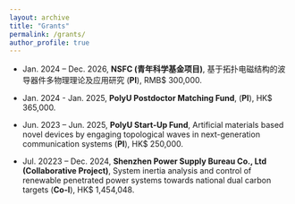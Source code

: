 ```yaml
---
layout: archive
title: "Grants"
permalink: /grants/
author_profile: true
---
```


-	Jan. 2024 – Dec. 2026,  **NSFC (青年科学基金项目)**, 基于拓扑电磁结构的波导器件多物理理论及应用研究 (**PI**), RMB$ 300,000.

-	Jan. 2024 - Jan. 2025, **PolyU Postdoctor Matching Fund**, (**PI**), HK$ 365,000.

-	Jun. 2023 – Jun. 2025, **PolyU Start-Up Fund**, Artificial materials based novel devices by engaging topological waves in next-generation communication systems (**PI**), HK$ 250,000.

-	Jul. 20223 – Dec. 2024, **Shenzhen Power Supply Bureau Co., Ltd (Collaborative Project)**, System inertia analysis and control of renewable penetrated power systems towards national dual carbon targets (**Co-I**), HK$ 1,454,048.

